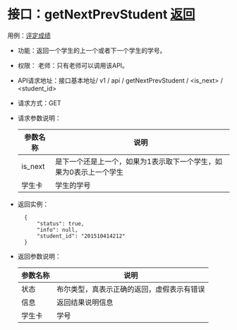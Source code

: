 # 接口：getNextPrevStudent [返回](https://github.com/lk357293221/is_analysis/blob/master/test6/README.md)

用例：[评定成绩](https://github.com/lk357293221/is_analysis/blob/master/test6/%E7%94%A8%E4%BE%8B/%E8%AF%84%E5%AE%9A%E6%88%90%E7%BB%A9.md)

- 功能：返回一个学生的上一个或者下一个学生的学号。

- 权限：
  老师：只有老师可以调用该API。

- API请求地址：接口基本地址/ v1 / api / getNextPrevStudent / <is_next> / <student_id>

- 请求方式：GET

- 请求参数说明：

  | 参数名称 | 说明                                                         |
  | -------- | ------------------------------------------------------------ |
  | is_next  | 是下一个还是上一个，如果为1表示取下一个学生，如果为0表示上一个学生 |
  | 学生卡   | 学生的学号                                                   |

- 返回实例：

  ```
    {         
        "status": true,
        "info": null,    
        "student_id": "201510414212"
    }
  ```

- 返回参数说明：

  | 参数名称 | 说明                                       |
  | -------- | ------------------------------------------ |
  | 状态     | 布尔类型，真表示正确的返回，虚假表示有错误 |
  | 信息     | 返回结果说明信息                           |
  | 学生卡   | 学号                                       |